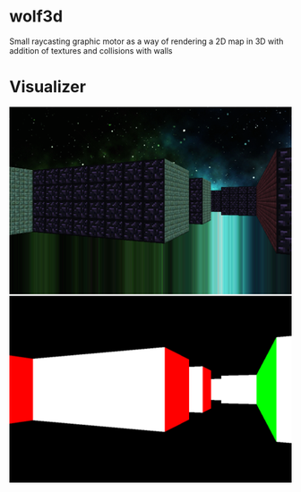 # wolf3d
Small raycasting graphic motor as a way of rendering a 2D map in 3D with addition of textures and collisions with walls
# Visualizer
<img src="https://github.com/aruiz-ba/images/blob/master/Screen Shot 2020-02-03 at 22.13.41.png"></img>
<img src="https://github.com/aruiz-ba/images/blob/master/Screen Shot 2020-02-03 at 22.14.13.png"></img>
